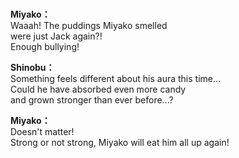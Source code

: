 # 

  
**Miyako：**  
Waaah! The puddings Miyako smelled  
were just Jack again?!  
 Enough bullying!  
  
**Shinobu：**  
Something feels different about his aura this time...  
Could he have absorbed even more candy  
and grown stronger than ever before...?  
  
**Miyako：**  
Doesn't matter!  
Strong or not strong, Miyako will eat him all up again!  
